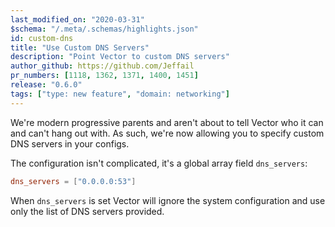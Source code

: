 ```yaml
---
last_modified_on: "2020-03-31"
$schema: "/.meta/.schemas/highlights.json"
id: custom-dns
title: "Use Custom DNS Servers"
description: "Point Vector to custom DNS servers"
author_github: https://github.com/Jeffail
pr_numbers: [1118, 1362, 1371, 1400, 1451]
release: "0.6.0"
tags: ["type: new feature", "domain: networking"]
---
```


We're modern progressive parents and aren't about to tell Vector who it can and
can't hang out with. As such, we're now allowing you to specify custom DNS
servers in your configs.

<!--truncate-->

The configuration isn't complicated, it's a global array field `dns_servers`:

```toml
dns_servers = ["0.0.0.0:53"]
```

When `dns_servers` is set Vector will ignore the system configuration and use
only the list of DNS servers provided.



